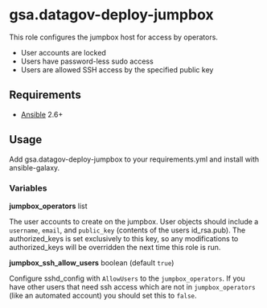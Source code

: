 # gsa.datagov-deploy-jumpbox

This role configures the jumpbox host for access by operators.

- User accounts are locked
- Users have password-less sudo access
- Users are allowed SSH access by the specified public key

## Requirements

- [Ansible](https://www.ansible.com/) 2.6+

## Usage

Add gsa.datagov-deploy-jumpbox to your requirements.yml and install with
ansible-galaxy.


### Variables

**jumpbox_operators** list<object>

The user accounts to create on the jumpbox. User objects should include
a `username`, `email`, and `public_key` (contents of the users id_rsa.pub). The
authorized_keys is set exclusively to this key, so any modifications to
authorized_keys will be overridden the next time this role is run.

**jumpbox_ssh_allow_users** boolean (default `true`)

Configure sshd_config with `AllowUsers` to the `jumpbox_operators`. If you have
other users that need ssh access which are not in `jumpbox_operators` (like an
automated account) you should set this to `false`.
